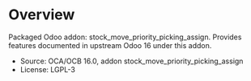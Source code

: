 # Overview

Packaged Odoo addon: stock_move_priority_picking_assign. Provides features documented in upstream Odoo 16 under this addon.

- Source: OCA/OCB 16.0, addon stock_move_priority_picking_assign
- License: LGPL-3
